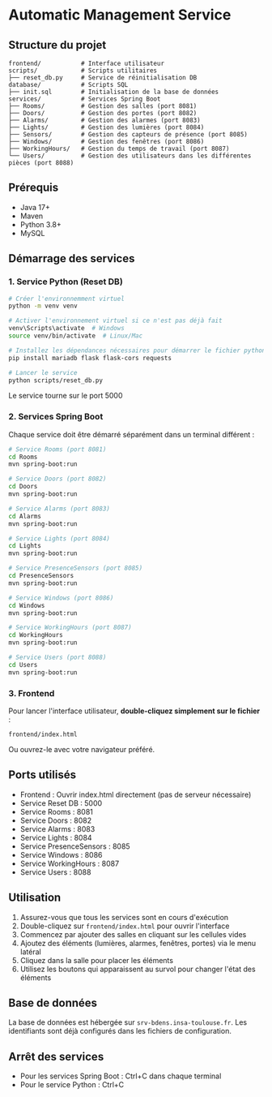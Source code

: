 # Automatic Management Service

## Structure du projet
```
frontend/           # Interface utilisateur
scripts/            # Scripts utilitaires
├── reset_db.py     # Service de réinitialisation DB
database/           # Scripts SQL
├── init.sql        # Initialisation de la base de données
services/           # Services Spring Boot
├── Rooms/          # Gestion des salles (port 8081)
├── Doors/          # Gestion des portes (port 8082)
├── Alarms/         # Gestion des alarmes (port 8083)
├── Lights/         # Gestion des lumières (port 8084)
├── Sensors/        # Gestion des capteurs de présence (port 8085)
├── Windows/        # Gestion des fenêtres (port 8086)
├── WorkingHours/   # Gestion du temps de travail (port 8087)
└── Users/          # Gestion des utilisateurs dans les différentes pièces (port 8088)
```

## Prérequis
- Java 17+
- Maven
- Python 3.8+
- MySQL

## Démarrage des services

### 1. Service Python (Reset DB)
```bash
# Créer l'environnemment virtuel
python -m venv venv

# Activer l'environnement virtuel si ce n'est pas déjà fait
venv\Scripts\activate  # Windows
source venv/bin/activate  # Linux/Mac

# Installez les dépendances nécessaires pour démarrer le fichier python
pip install mariadb flask flask-cors requests

# Lancer le service
python scripts/reset_db.py
```
Le service tourne sur le port 5000

### 2. Services Spring Boot
Chaque service doit être démarré séparément dans un terminal différent :

```bash
# Service Rooms (port 8081)
cd Rooms
mvn spring-boot:run   

# Service Doors (port 8082)
cd Doors
mvn spring-boot:run   

# Service Alarms (port 8083)
cd Alarms
mvn spring-boot:run   

# Service Lights (port 8084)
cd Lights
mvn spring-boot:run    

# Service PresenceSensors (port 8085)    
cd PresenceSensors   
mvn spring-boot:run     

# Service Windows (port 8086)
cd Windows
mvn spring-boot:run   

# Service WorkingHours (port 8087)
cd WorkingHours
mvn spring-boot:run   

# Service Users (port 8088)
cd Users
mvn spring-boot:run   
```

### 3. Frontend
Pour lancer l'interface utilisateur, **double-cliquez simplement sur le fichier** :
```
frontend/index.html
```

Ou ouvrez-le avec votre navigateur préféré.

## Ports utilisés
- Frontend : Ouvrir index.html directement (pas de serveur nécessaire)
- Service Reset DB : 5000
- Service Rooms : 8081
- Service Doors : 8082
- Service Alarms : 8083
- Service Lights : 8084
- Service PresenceSensors : 8085   
- Service Windows : 8086
- Service WorkingHours : 8087   
- Service Users : 8088

## Utilisation
1. Assurez-vous que tous les services sont en cours d'exécution
2. Double-cliquez sur `frontend/index.html` pour ouvrir l'interface
3. Commencez par ajouter des salles en cliquant sur les cellules vides
4. Ajoutez des éléments (lumières, alarmes, fenêtres, portes) via le menu latéral
5. Cliquez dans la salle pour placer les éléments
6. Utilisez les boutons qui apparaissent au survol pour changer l'état des éléments

## Base de données
La base de données est hébergée sur `srv-bdens.insa-toulouse.fr`.
Les identifiants sont déjà configurés dans les fichiers de configuration.

## Arrêt des services
- Pour les services Spring Boot : Ctrl+C dans chaque terminal
- Pour le service Python : Ctrl+C